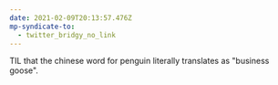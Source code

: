 ```yaml
---
date: 2021-02-09T20:13:57.476Z
mp-syndicate-to:
  - twitter_bridgy_no_link
---
```


TIL that the chinese word for penguin literally translates as "business goose".
